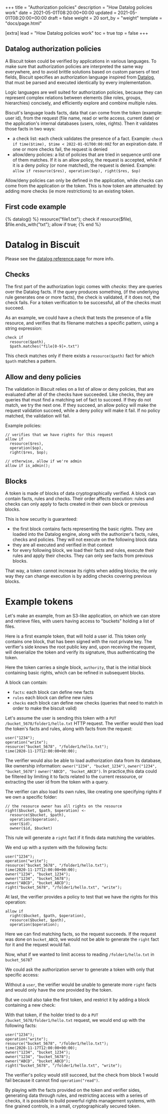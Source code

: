 +++
title = "Authorization policies"
description = "How Datalog policies work"
date = 2021-05-01T08:20:00+00:00
updated = 2021-05-01T08:20:00+00:00
draft = false
weight = 20
sort_by = "weight"
template = "docs/page.html"

[extra]
lead = "How Datalog policies work"
toc = true
top = false
+++

## Datalog authorization policies

A Biscuit token could be verified by applications in various languages. To make sure that authorization policies are interpreted the same way everywhere, and to avoid brittle solutions based on custom parsers of text fields, Biscuit specifies an authorization language inspired from [Datalog](https://en.wikipedia.org/wiki/Datalog), that must be parsed and executed identically by every implementation.

Logic languages are well suited for authorization policies, because they can represent complex relations between elements (like roles, groups, hierarchies) concisely, and efficiently explore and combine multiple rules.

Biscuit's language loads facts, data that can come from the token (example: user id), from the request (file name, read or write access, current date) or the application's internal databases (users, roles, rights).
Then it validates those facts in two ways:
- a check list: each check validates the presence of a fact. Example: `check if time($time), $time < 2022-01-01T00:00:00Z` for an expiration date. If one or more checks fail, the request is denied
- allow/deny policies: a list of policies that are tried in sequence until one of them matches. If it is an allow policy, the request is accepted, while if it is a deny policy (or none matched), the request is denied. Example: `allow if resource($res), operation($op), right($res, $op)`

Allow/deny policies can only be defined in the application, while checks can come from the application or the token. This is how token are attenuated: by adding more checks (ie more restrictions) to an existing token.

## First code example

<div class="text-left">
{% datalog() %}
resource("file1.txt");
check if resource($file), $file.ends_with("txt");
allow if true;
{% end %}
</div>

# Datalog in Biscuit

Please see the [datalog reference page](../../datalog/reference/) for more info.

## Checks

The first part of the authorization logic comes with _checks_: they are queries over
the Datalog facts. If the query produces something, (if the underlying rule
generates one or more facts), the check is validated, if it does not, the
check fails. For a token verification to be successful, all of the checks
must succeed.

As an example, we could have a check that tests the presence of a file
resource, and verifies that its filename matches a specific pattern,
using a string expression:

```
check if
  resource($path),
  $path.matches("file[0-9]+.txt")
```

This check matches only if there exists a `resource($path)` fact for
which `$path` matches a pattern.

## Allow and deny policies

The validation in Biscuit relies on a list of allow or deny policies, that are
evaluated after all of the checks have succeeded. Like checks, they are queries
that must find a matching set of fact to succeed. If they do not match, we try
the next one. If they succeed, an allow policy will make the request validation
succeed, while a deny policy will make it fail. If no policy matched, the
validation will fail.

Example policies:

```
// verifies that we have rights for this request
allow if
  resource($res),
  operation($op),
  right($res, $op);

// otherwise, allow if we're admin
allow if is_admin();
```

## Blocks

A token is made of blocks of data cryptographically verified. A block can contain
facts, rules and checks. Their order affects execution: rules and checks can only
apply to facts created in their own block or previous blocks.

This is how security is guaranteed:

- the first block contains facts representing the basic rights. They are loaded into the
Datalog engine, along with the authorizer's facts, rules, checks and policies. They will
not execute on the following block data
- they are all executed and verified in that context
- for every following block, we load their facts and rules, execute their rules and apply
their checks. They can only see facts from previous blocks.

That way, a token cannot increase its rights when adding blocks; the only way they can
change execution is by adding checks covering previous blocks.

# Example tokens

Let's make an example, from an S3-like application, on which we can store and
retrieve files, with users having access to "buckets" holding a list of files.

Here is a first example token, that will hold a user id. This token only
contains one block, that has been signed with the root private key. The
verifier's side knows the root public key and, upon receiving the request,
will deserialize the token and verify its signature, thus authenticating
the token.

<bc-token-printer biscuit="En0KEwoEMTIzNBgDIgkKBwgKEgMYgAgSJAgAEiBw-OHV3egI0IVjiC1vdB7WZ__t0FCvB2s-81PexdwuqxpAolMr9XDP7T44qgdXxtumc2P3O93pCHaGSuBUs3_f8nsQJ7NU6PdkujZIMStzEJ36CDnxawSZjUAKoTO-a1cCDSIiCiBPsG53WHcpxeydjSpFYNYnvPAeM1tVBvOEG9SQgMrzbw=="></bc-token-printer>


Here the token carries a single block, `authority`, that is the initial block containing basic rights, which can be refined in subsequent blocks.

A block can contain:

 - `facts`: each block can define new facts
 - `rules` each block can define new rules
 - `checks` each block can define new checks (queries that need to match in order to make the biscuit valid)

Let's assume the user is sending this token with a `PUT /bucket_5678/folder1/hello.txt` HTTP
request. The verifier would then load the token's facts and rules, along with
facts from the request:

```
user("1234");
operation("write");
resource("bucket_5678", "/folder1/hello.txt");
time(2020-11-17T12:00:00+00:00);
```

The verifier would also be able to load authorization data from its database,
like ownership information: `owner("1234", "bucket_1234")`,
`owner("1234", "bucket_5678")` `owner("ABCD", "bucket_ABCD")`.
In practice,this data could be filtered by limiting it to facts related to
the current ressource, or extracting the user id from the token with a query.

The verifier can also load its own rules, like creating one specifying rights
if we own a specific folder:

```
// the resource owner has all rights on the resource
right($bucket, $path, $operation) <-
  resource($bucket, $path),
  operation($operation),
  user($id),
  owner($id, $bucket)
```

This rule will generate a `right` fact if it finds data matching the variables.

We end up with a system with the following facts:

```
user("1234");
operation("write");
resource("bucket_5678", "/folder1/hello.txt");
time(2020-11-17T12:00:00+00:00);
owner("1234", "bucket_1234");
owner("1234", "bucket_5678");
owner("ABCD", "bucket_ABCD");
right("bucket_5678", "/folder1/hello.txt", "write");
```

At last, the verifier provides a policy to test that we have the rights for this
operation:

```
allow if
  right($bucket, $path, $operation),
  resource($bucket, $path),
  operation($operation);
```

Here we can find matching facts, so the request succeeds. If the request was
done on `bucket_ABCD`, we would not be able to generate the `right` fact for
it and the request would fail.

Now, what if we wanted to limit access to reading `/folder1/hello.txt` in
`bucket_5678`?

We could ask the authorization server to generate a token with only that specific
access:

<bc-token-printer biscuit="EqEBCjcKC2J1Y2tldF81Njc4ChIvZm9sZGVyMS9oZWxsby50eHQYAyISChAIBBIDGIAIEgMYgQgSAhgAEiQIABIgCxu0Xjo6dUhbxvvSZWXktNjkYwNVCJdX4Oc0VjbzFMYaQDdAHC244NGJcyhz75EqL56BnrOrquIOS5kW-hMoTVmFP846WGSQEeMhnyWhB6_ibg8HCtlrZ2beihSul3lEnwQiIgogFHWo9rDbhDCZbh3gsUjbn-8rCGhpmukxsphfZKJKoZM="></bc-token-printer>

Without a `user`, the verifier would be unable to generate more `right` facts
and would only have the one provided by the token.

But we could also take the first token, and restrict it by adding a block containing
a new check:

<bc-token-printer biscuit="En0KEwoEMTIzNBgDIgkKBwgKEgMYgAgSJAgAEiBw-OHV3egI0IVjiC1vdB7WZ__t0FCvB2s-81PexdwuqxpAolMr9XDP7T44qgdXxtumc2P3O93pCHaGSuBUs3_f8nsQJ7NU6PdkujZIMStzEJ36CDnxawSZjUAKoTO-a1cCDRqrAQpBCgtidWNrZXRfNTY3OAoSL2ZvbGRlcjEvaGVsbG8udHh0GAMyHAoaCgIIGxIMCAISAxiBCBIDGIIIEgYIAxICGAASJAgAEiBl-6CdFUkuctDhcpZv7_xra-IVXuuaC5hBKgOZbPdVoRpAslJIfbaa076hHmML-VhU7t-73iaiHWZu95G7AFFiPEuPIygBlmcxP5MZh_H4wN-TDLdy8JwcRazvajhhwMVNBCIiCiDERGgv9mgdpHxUp16L83cjMLzYQAu9_C5KESRC1dmNSA=="></bc-token-printer>

With that token, if the holder tried to do a `PUT /bucket_5678/folder1/hello.txt`
request, we would end up with the following facts:

```
user("1234");
operation("write");
resource("bucket_5678", "/folder1/hello.txt");
time(2020-11-17T12:00:00+00:00);
owner("1234", "bucket_1234");
owner("1234", "bucket_5678");
owner("ABCD", "bucket_ABCD");
right("bucket_5678", "/folder1/hello.txt", "write");
```

The verifier's policy would still succeed, but the check from block 1 would
fail because it cannot find `operation("read")`.

By playing with the facts provided on the token and verifier sides, generating
data through rules, and restricting access with a series of checks, it is
possible to build powerful rights management systems, with fine grained controls,
in a small, cryptographically secured token.
